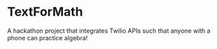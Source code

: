 # TextForMath
A hackathon project that integrates Twilio APIs such that anyone with a phone can practice algebra! 
